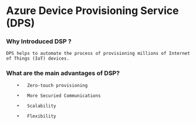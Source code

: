 
# Azure Device Provisioning Service (DPS)

### Why Introduced DSP ?

	DPS helps to automate the process of provisioning millions of Internet of Things (IoT) devices.
  
### What are the main advantages of DSP?

		•	Zero-touch provisioning
  
		•	More Securied Communications
  
		•	Scalability
  
		•	Flexibility
  
